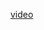 <a href="https://drive.google.com/file/d/1gIPkdoqFvXbjI4jiOWchmFDdjeOEcZDa/view?usp=sharing">video</a>
